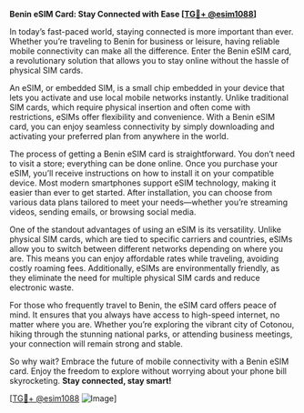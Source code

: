 **Benin eSIM Card: Stay Connected with Ease [[TG💪+ @esim1088](https://t.me/s/esim1088)]**

In today’s fast-paced world, staying connected is more important than ever. Whether you’re traveling to Benin for business or leisure, having reliable mobile connectivity can make all the difference. Enter the Benin eSIM card, a revolutionary solution that allows you to stay online without the hassle of physical SIM cards.

An eSIM, or embedded SIM, is a small chip embedded in your device that lets you activate and use local mobile networks instantly. Unlike traditional SIM cards, which require physical insertion and often come with restrictions, eSIMs offer flexibility and convenience. With a Benin eSIM card, you can enjoy seamless connectivity by simply downloading and activating your preferred plan from anywhere in the world.

The process of getting a Benin eSIM card is straightforward. You don’t need to visit a store; everything can be done online. Once you purchase your eSIM, you’ll receive instructions on how to install it on your compatible device. Most modern smartphones support eSIM technology, making it easier than ever to get started. After installation, you can choose from various data plans tailored to meet your needs—whether you’re streaming videos, sending emails, or browsing social media.

One of the standout advantages of using an eSIM is its versatility. Unlike physical SIM cards, which are tied to specific carriers and countries, eSIMs allow you to switch between different networks depending on where you are. This means you can enjoy affordable rates while traveling, avoiding costly roaming fees. Additionally, eSIMs are environmentally friendly, as they eliminate the need for multiple physical SIM cards and reduce electronic waste.

For those who frequently travel to Benin, the eSIM card offers peace of mind. It ensures that you always have access to high-speed internet, no matter where you are. Whether you’re exploring the vibrant city of Cotonou, hiking through the stunning national parks, or attending business meetings, your connection will remain strong and stable.

So why wait? Embrace the future of mobile connectivity with a Benin eSIM card. Enjoy the freedom to explore without worrying about your phone bill skyrocketing. **Stay connected, stay smart!**

[[TG💪+ @esim1088](https://t.me/s/esim1088) ![Image](https://i.postimg.cc/Y0z9fWf4/image.png)]